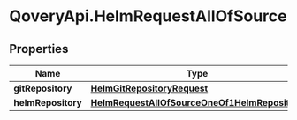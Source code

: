 # QoveryApi.HelmRequestAllOfSource

## Properties

Name | Type | Description | Notes
------------ | ------------- | ------------- | -------------
**gitRepository** | [**HelmGitRepositoryRequest**](HelmGitRepositoryRequest.md) |  | [optional] 
**helmRepository** | [**HelmRequestAllOfSourceOneOf1HelmRepository**](HelmRequestAllOfSourceOneOf1HelmRepository.md) |  | [optional] 


